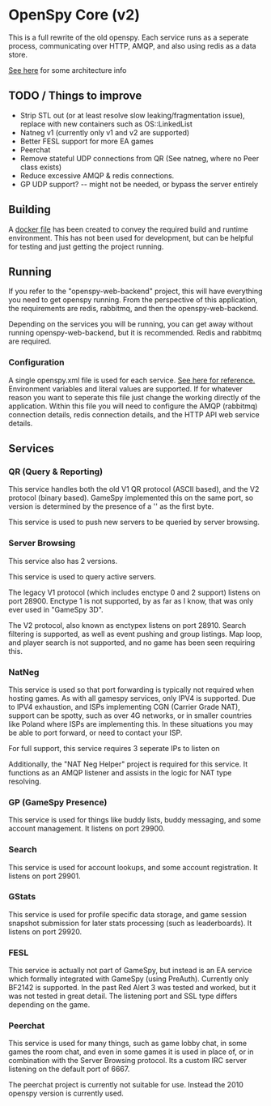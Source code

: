 # OpenSpy Core (v2)

This is a full rewrite of the old openspy. Each service runs as a seperate process, communicating over HTTP, AMQP, and also using redis as a data store.

[See here](./DESIGN.md) for some architecture info

## TODO / Things to improve
* Strip STL out (or at least resolve slow leaking/fragmentation issue), replace with new containers such as OS::LinkedList
* Natneg v1 (currently only v1 and v2 are supported)
* Better FESL support for more EA games
* Peerchat
* Remove stateful UDP connections from QR (See natneg, where no Peer class exists)
* Reduce excessive AMQP & redis connections. 
* GP UDP support? -- might not be needed, or bypass the server entirely


## Building
A [docker file](Dockerfile) has been created to convey the required build and runtime environment. This has not been used for development, but can be helpful for testing and just getting the project running.

## Running
If you refer to the "openspy-web-backend" project, this will have everything you need to get openspy running.
From the perspective of this application, the requirements are redis, rabbitmq, and then the openspy-web-backend.

Depending on the services you will be running, you can get away without running openspy-web-backend, but it is recommended. Redis and rabbitmq are required.

### Configuration
A single openspy.xml file is used for each service. 
[See here for reference.](docker-support/openspy.xml)
Environment variables and literal values are supported.
If for whatever reason you want to seperate this file just change the working directly of the application.
Within this file you will need to configure the AMQP (rabbitmq) connection details, redis connection details, and the HTTP API web service details.

## Services
### QR (Query & Reporting)
This service handles both the old V1 QR protocol (ASCII based), and the V2 protocol (binary based).
GameSpy implemented this on the same port, so version is determined by the presence of a '\' as the first byte.

This service is used to push new servers to be queried by server browsing.

### Server Browsing
This service also has 2 versions.

This service is used to query active servers.

The legacy V1 protocol (which includes enctype 0 and 2 support) listens on port 28900. Enctype 1 is not supported, by as far as I know, that was only ever used in "GameSpy 3D".

The V2 protocol, also known as enctypex listens on port 28910. Search filtering is supported, as well as event pushing and group listings. Map loop, and player search is not supported, and no game has been seen requiring this.

### NatNeg
This service is used so that port forwarding is typically not required when hosting games. As with all gamespy services, only IPV4 is supported. Due to IPV4 exhaustion, and ISPs implementing CGN (Carrier Grade NAT), support can be spotty, such as over 4G networks, or in smaller countries like Poland where ISPs are implementing this. In these situations you may be able to port forward, or need to contact your ISP.

For full support, this service requires 3 seperate IPs to listen on

Additionally, the "NAT Neg Helper" project is required for this service. It functions as an AMQP listener and assists in the logic for NAT type resolving.

### GP (GameSpy Presence)
This service is used for things like buddy lists, buddy messaging, and some account management. It listens on port 29900.

### Search
This service is used for account lookups, and some account registration. It listens on port 29901.

### GStats
This service is used for profile specific data storage, and game session snapshot submission for later stats processing (such as leaderboards). It listens on port 29920.

### FESL
This service is actually not part of GameSpy, but instead is an EA service which formally integrated with GameSpy (using PreAuth). Currently only BF2142 is supported. In the past Red Alert 3 was tested and worked, but it was not tested in great detail. The listening port and SSL type differs depending on the game.

### Peerchat
This service is used for many things, such as game lobby chat, in some games the room chat, and even in some games it is used in place of, or in combination with the Server Browsing protocol. Its a custom IRC server listening on the default port of 6667.

The peerchat project is currently not suitable for use. Instead the 2010 openspy version is currently used.